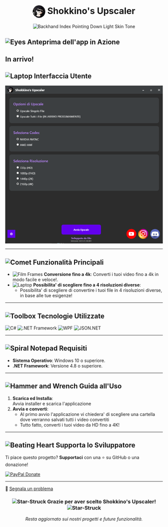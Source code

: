 <div align="center">

# <img src="https://github.com/Shokkino-s-Upscaler-v2/Shokkino-UpscalerV2/blob/main/icon/upscale_icon.png" alt="App Icon" width="40" height="40" style="vertical-align:middle;"> **Shokkino's Upscaler**

<img src="https://raw.githubusercontent.com/Tarikul-Islam-Anik/Animated-Fluent-Emojis/master/Emojis/Hand%20gestures/Backhand%20Index%20Pointing%20Down%20Light%20Skin%20Tone.png" alt="Backhand Index Pointing Down Light Skin Tone" width="35" height="35" />

</div>

## <img src="https://raw.githubusercontent.com/Tarikul-Islam-Anik/Animated-Fluent-Emojis/master/Emojis/Hand%20gestures/Eyes.png" alt="Eyes" width="45" height="45" /> **Anteprima dell'app in Azione**

## In arrivo!

## <img src="https://raw.githubusercontent.com/Tarikul-Islam-Anik/Animated-Fluent-Emojis/master/Emojis/Objects/Laptop.png" alt="Laptop" width="25" height="25" /> **Interfaccia Utente**

![Interfaccia App](https://github.com/Shokkino-s-Upscaler-v2/Shokkino-UpscalerV2/blob/main/interfaccia.png)  

---

## <img src="https://raw.githubusercontent.com/Tarikul-Islam-Anik/Animated-Fluent-Emojis/master/Emojis/Travel%20and%20places/Comet.png" alt="Comet" width="35" height="35" /> **Funzionalità Principali**

- <img src="https://raw.githubusercontent.com/Tarikul-Islam-Anik/Animated-Fluent-Emojis/master/Emojis/Objects/Film%20Frames.png" alt="Film Frames" width="25" height="25" /> **Conversione fino a 4k**: Converti i tuoi video fino a 4k in modo facile e veloce!.  
- <img src="https://raw.githubusercontent.com/Tarikul-Islam-Anik/Animated-Fluent-Emojis/master/Emojis/Objects/Laptop.png" alt="Laptop" width="25" height="25" /> **Possibilita' di scegliere fino a 4 risoluzioni diverse**:  
  - Possibilita' di scegliere di convertire i tuoi file in 4 risoluzioni diverse, in base alle tue esigenze! 
---

## <img src="https://raw.githubusercontent.com/Tarikul-Islam-Anik/Animated-Fluent-Emojis/master/Emojis/Objects/Toolbox.png" alt="Toolbox" width="35" height="35" /> **Tecnologie Utilizzate**

![C#](https://img.shields.io/badge/-C%23-239120?logo=c-sharp&logoColor=white&style=for-the-badge)
![.NET Framework](https://img.shields.io/badge/-DotNET-512BD4?logo=.net&logoColor=white&style=for-the-badge)
![WPF](https://img.shields.io/badge/-WPF-6A5ACD?logo=windows&logoColor=white&style=for-the-badge)
![JSON.NET](https://img.shields.io/badge/-Newtonsoft%20JSON-000000?logo=json&logoColor=white&style=for-the-badge)

---

## <img src="https://raw.githubusercontent.com/Tarikul-Islam-Anik/Animated-Fluent-Emojis/master/Emojis/Objects/Spiral%20Notepad.png" alt="Spiral Notepad" width="35" height="35" /> **Requisiti**

- **Sistema Operativo**: Windows 10 o superiore.  
- **.NET Framework**: Versione 4.8 o superiore.  
---

## <img src="https://raw.githubusercontent.com/Tarikul-Islam-Anik/Animated-Fluent-Emojis/master/Emojis/Objects/Hammer%20and%20Wrench.png" alt="Hammer and Wrench" width="35" height="35" /> **Guida all'Uso**

1. **Scarica ed Installa**:  
   Avvia installer e scarica l'applicazione  
2. **Avvia e converti**:  
   - Al primo avvio l'applicazione vi chiedera' di scegliere una cartella dove verranno salvati tutti i video convertiti
   - Tutto fatto, converti i tuoi video da HD fino a 4K!  
---
## <img src="https://raw.githubusercontent.com/Tarikul-Islam-Anik/Animated-Fluent-Emojis/master/Emojis/Smilies/Beating%20Heart.png" alt="Beating Heart" width="25" height="25" /> **Supporta lo Sviluppatore**

Ti piace questo progetto? **Supportaci** con una ⭐ su GitHub o una donazione!  

 [![PayPal Donate](https://img.shields.io/badge/Donate-PayPal-blue.svg?style=for-the-badge&logo=paypal)](https://paypal.me/CallMeElio)

---


🐛 [Segnala un problema](https://github.com/ImElio/Shokkino-UpscalerV2/issues)


<div align="center">

### <img src="https://raw.githubusercontent.com/Tarikul-Islam-Anik/Animated-Fluent-Emojis/master/Emojis/Smilies/Star-Struck.png" alt="Star-Struck" width="25" height="25" /> **Grazie per aver scelto Shokkino's Upscaler!** <img src="https://raw.githubusercontent.com/Tarikul-Islam-Anik/Animated-Fluent-Emojis/master/Emojis/Smilies/Star-Struck.png" alt="Star-Struck" width="25" height="25" />

_Resta aggiornato sui nostri progetti e future funzionalità._

</div>
